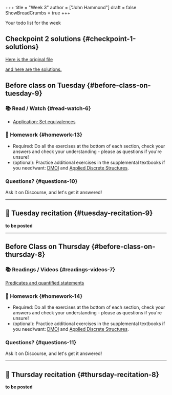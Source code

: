 +++
title = "Week 3"
author = ["John Hammond"]
draft = false
ShowBreadCrumbs = true
+++

Your todo list for the week
<!--more-->
## Checkpoint 2 solutions {#checkpoint-1-solutions}

[Here is the original file](https://nextcloud.math.wichita.edu/index.php/s/y4G4PGmCnsFZqpZ)

[and here are the solutions.](https://nextcloud.math.wichita.edu/index.php/s/yntG9EY7DfizYMG)

## Before class on Tuesday {#before-class-on-tuesday-9}


### 📚 Read / Watch {#read-watch-6}

-   [Application:
    Set equivalences](https://www.math.wichita.edu/~hammond/class-notes/sec_application_set_proofs.html)


### 📝 Homework {#homework-13}

-   Required: Do all the exercises at the bottom of each section, check
    your answers and check your understanding - please as questions if
    you're unsure!
-   (optional): Practice additional exercises in the supplemental
    textbooks if you need/want:
    [DMOI](http://discrete.openmathbooks.org/dmoi3/) and
    [Applied
    Discrete Structures](http://faculty.uml.edu/klevasseur/ads/index-ads.html).


### Questions? {#questions-10}

Ask it on Discourse, and let's get it answered!

---


## 🎥 Tuesday recitation {#tuesday-recitation-9}

****to be posted****

---


## Before Class on Thursday {#before-class-on-thursday-8}


### 📚 Readings / Videos {#readings-videos-7}

[Predicates
and quantified statements](https://www.math.wichita.edu/~hammond/class-notes/section-logic-quantifiers.html)


### 📝 Homework {#homework-14}

-   Required: Do all the exercises at the bottom of each section, check
    your answers and check your understanding - please as questions if
    you're unsure!
-   (optional): Practice additional exercises in the supplemental
    textbooks if you need/want:
    [DMOI](http://discrete.openmathbooks.org/dmoi3/) and
    [Applied
    Discrete Structures](http://faculty.uml.edu/klevasseur/ads/index-ads.html).


### Questions? {#questions-11}

Ask it on Discourse, and let's get it answered!

---


## 🎥 Thursday recitation {#thursday-recitation-8}

****to be posted****
